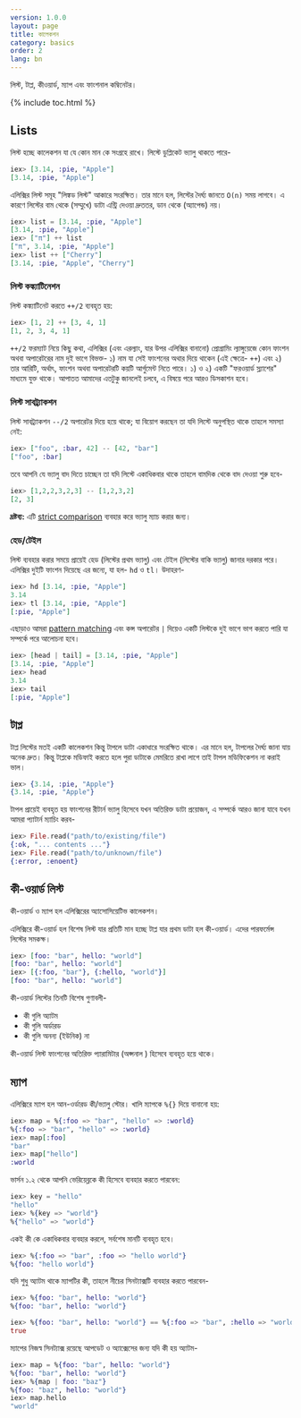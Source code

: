 ```yaml
---
version: 1.0.0
layout: page
title: কালেকশন 
category: basics
order: 2
lang: bn
---
```


লিস্ট, টাপ্ল, কীওয়ার্ড, ম্যাপ এবং ফাংশনাল কম্বিনেটর।

{% include toc.html %}

## Lists

লিস্ট হচ্ছে কালেকশন যা যে কোন মান কে সংগ্রহে রাখে। লিস্টে ডুপ্লিকেট ভ্যালু থাকতে পারে-
 
```elixir
iex> [3.14, :pie, "Apple"]
[3.14, :pie, "Apple"]
```

এলিক্সির লিস্ট সমূহ "লিঙ্কড লিস্ট" আকারে সংরক্ষিত। তার মানে হল, লিস্টের দৈর্ঘ্য জানতে  `O(n)` সময় লাগবে। এ কারণে লিস্টের বাম থেকে (সম্মুখে) ডাটা এন্ট্রি দেওয়া দ্রুততর, ডান থেকে (অ্যাপেন্ড) নয়।

```elixir
iex> list = [3.14, :pie, "Apple"]
[3.14, :pie, "Apple"]
iex> ["π"] ++ list
["π", 3.14, :pie, "Apple"]
iex> list ++ ["Cherry"]
[3.14, :pie, "Apple", "Cherry"]
```


### লিস্ট কঙ্ক্যাটিনেশন

লিস্ট কঙ্ক্যাটিনেট করতে `++/2` ব্যবহৃত হয়:

```elixir
iex> [1, 2] ++ [3, 4, 1]
[1, 2, 3, 4, 1]
```

`++/2` ফরম্যাট নিয়ে কিছু কথা, এলিক্সির (এবং এরল্যাং, যার উপর এলিক্সির বানানো) প্রোগ্রামিং ল্যাঙ্গুয়েজে কোন ফাংশন অথবা অপারেটরের নাম দুই ভাগে বিভক্ত- ১) নাম যা সেই ফাংশনের অথার দিয়ে থাকেন (এই ক্ষেত্রে- `++`) এবং ২) তার আরিটি, অর্থাৎ, ফাংশন অথবা অপারেটরটি কয়টি আর্গুমেন্ট নিতে পারে। ১) ও ২) একটি "ফরওয়ার্ড স্ল্যাশের" মাধ্যমে যুক্ত থাকে। আপাতত আমাদের এতটুকু জানলেই চলবে, এ বিষয়ে পরে আরও ডিসকাশন হবে।

### লিস্ট সাবট্র্যাকশন

লিস্ট সাবট্র্যাকশন  `--/2` অপারেটর দিয়ে হয়ে থাকে; যা বিয়োগ করছেন তা যদি লিস্টে অনুপস্থিত থাকে তাহলে সমস্যা নেই:

```elixir
iex> ["foo", :bar, 42] -- [42, "bar"]
["foo", :bar]
```

তবে আপনি যে ভ্যালু বাদ দিতে চাচ্ছেন তা যদি লিস্টে একাধিকবার থাকে তাহলে বামদিক থেকে বাদ দেওয়া শুরু হবে-

```elixir
iex> [1,2,2,3,2,3] -- [1,2,3,2]
[2, 3]
```

**দ্রষ্টব্য:** এটি [strict comparison](../basics/#comparison) ব্যবহার করে ভ্যালু ম্যাচ করার জন্য। 

### হেড/টেইল 

লিস্ট ব্যবহার করার সময়ে প্রায়েই হেড (লিস্টের প্রথম ভ্যালু) এবং টেইল (লিস্টের বাকি ভ্যালু) জানার দরকার পরে। এলিক্সির দুইটি ফাংশন দিয়েছে এর জন্যে, যা হল- `hd` ও `tl`। উদাহরণ-

```elixir
iex> hd [3.14, :pie, "Apple"]
3.14
iex> tl [3.14, :pie, "Apple"]
[:pie, "Apple"]
```

এছাড়াও আমরা [pattern matching](../pattern-matching/) এবং কন্স অপারেটর  `|` দিয়েও একটি লিস্টকে দুই ভাগে ভাগ করতে পারি যা সম্পর্কে পরে আলোচনা হবে। 

```elixir
iex> [head | tail] = [3.14, :pie, "Apple"]
[3.14, :pie, "Apple"]
iex> head
3.14
iex> tail
[:pie, "Apple"]
```

## টাপ্ল 

টাপ্ল লিস্টের মতই একটি কালেকশন কিন্তু টাপলে ডাটা একাধারে সংরক্ষিত থাকে। এর মানে হল, টাপলের দৈর্ঘ্য জানা যায় অনেক দ্রুত। কিন্তু টাপ্লকে মডিফাই করতে হলে পুরা ডাটাকে মেমরিতে রাখা লাগে তাই টাপল মডিফিকেশন না করাই ভাল।  
```elixir
iex> {3.14, :pie, "Apple"}
{3.14, :pie, "Apple"}
```
টাপল প্রায়েই ব্যবহৃত হয় ফাংশনের রীটার্ন ভ্যালু হিসেবে যখন অতিরিক্ত ডাটা প্রয়োজন, এ সম্পর্কে আরও জানা যাবে যখন আমরা প্যাটার্ন ম্যাচিং করব- 

```elixir
iex> File.read("path/to/existing/file")
{:ok, "... contents ..."}
iex> File.read("path/to/unknown/file")
{:error, :enoent}
```

## কী-ওয়ার্ড লিস্ট 

কী-ওয়ার্ড ও ম্যাপ হল এলিক্সিরের অ্যাসোসিয়েটিভ কালেকশন।

এলিক্সিরে কী-ওয়ার্ড হল বিশেষ লিস্ট যার প্রতিটি মান হচ্ছে টাপ্ল যার প্রথম ডাটা হল কী-ওয়ার্ড। এদের পারফর্মেন্স লিস্টের সমকক্ষ। 

```elixir
iex> [foo: "bar", hello: "world"]
[foo: "bar", hello: "world"]
iex> [{:foo, "bar"}, {:hello, "world"}]
[foo: "bar", hello: "world"]
```

কী-ওয়ার্ড লিস্টের তিনটি বিশেষ গুণাবলী- 

+ কী গুলি অ্যাটম
+ কী গুলি অর্ডারড
+ কী গুলি অনন্য (ইউনিক) না

কী-ওয়ার্ড লিস্ট ফাংশনের অতিরিক্ত প্যারামিটার (অপ্সনাল ) হিসেবে ব্যবহৃত হয়ে থাকে।
 
## ম্যাপ 

এলিক্সিরে ম্যাপ হল আন-ওর্ডারড কী/ভ্যালু স্টোর। খালি ম্যাপকে  `%{}` দিয়ে বানানো হয়:

```elixir
iex> map = %{:foo => "bar", "hello" => :world}
%{:foo => "bar", "hello" => :world}
iex> map[:foo]
"bar"
iex> map["hello"]
:world
```

ভার্সন  ১.২ থেকে  আপনি ভেরিয়েব্লকে কী হিসেবে ব্যবহার করতে পারবেন:

```elixir
iex> key = "hello"
"hello"
iex> %{key => "world"}
%{"hello" => "world"}
```

একই কী কে একাধিকবার ব্যবহার করলে, সর্বশেষ মানটি ব্যবহৃত হবে। 

```elixir
iex> %{:foo => "bar", :foo => "hello world"}
%{foo: "hello world"}
```

যদি শুধু অ্যাটম থাকে ম্যাপটির কী, তাহলে নীচের সিনট্যাক্সটি ব্যবহার করতে পারবেন- 

```elixir
iex> %{foo: "bar", hello: "world"}
%{foo: "bar", hello: "world"}

iex> %{foo: "bar", hello: "world"} == %{:foo => "bar", :hello => "world"}
true
```

ম্যাপের নিজস্ব সিনট্যাক্স রয়েছে আপডেট ও অ্যাক্সেসের জন্য যদি কী হয় অ্যাটম- 

```elixir
iex> map = %{foo: "bar", hello: "world"}
%{foo: "bar", hello: "world"}
iex> %{map | foo: "baz"}
%{foo: "baz", hello: "world"}
iex> map.hello
"world"
```
